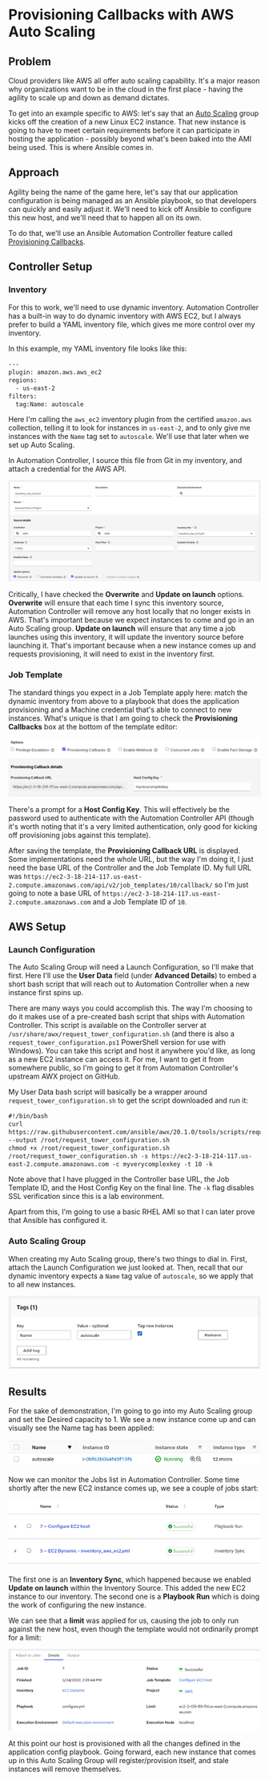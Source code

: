 # Provisioning Callbacks with AWS Auto Scaling

## Problem

Cloud providers like AWS all offer auto scaling capability. It's a major reason why organizations want to be in the cloud in the first place - having the agility to scale up and down as demand dictates.

To get into an example specific to AWS: let's say that an [Auto Scaling](https://aws.amazon.com/autoscaling/) group kicks off the creation of a new Linux EC2 instance. That new instance is going to have to meet certain requirements before it can participate in hosting the application - possibly beyond what's been baked into the AMI being used. This is where Ansible comes in.

## Approach

Agility being the name of the game here, let's say that our application configuration is being managed as an Ansible playbook, so that developers can quickly and easily adjust it. We'll need to kick off Ansible to configure this new host, and we'll need that to happen all on its own.

To do that, we'll use an Ansible Automation Controller feature called [Provisioning Callbacks](https://docs.ansible.com/automation-controller/latest/html/userguide/job_templates.html#provisioning-callbacks).

## Controller Setup

### Inventory

For this to work, we'll need to use dynamic inventory. Automation Controller has a built-in way to do dynamic inventory with AWS EC2, but I always prefer to build a YAML inventory file, which gives me more control over my inventory.

In this example, my YAML inventory file looks like this:

```
---
plugin: amazon.aws.aws_ec2
regions:
  - us-east-2
filters:
  tag:Name: autoscale
```

Here I'm calling the `aws_ec2` inventory plugin from the certified `amazon.aws` collection, telling it to look for instances in `us-east-2`, and to only give me instances with the `Name` tag set to `autoscale`. We'll use that later when we set up Auto Scaling.

In Automation Controller, I source this file from Git in my inventory, and attach a credential for the AWS API.

![Screenshot of Inventory Source](images/2022-05_autoscaling/ctl-invsource.png)

Critically, I have checked the **Overwrite** and **Update on launch** options. **Overwrite** will ensure that each time I sync this inventory source, Automation Controller will remove any host locally that no longer exists in AWS. That's important because we expect instances to come and go in an Auto Scaling group. **Update on launch** will ensure that any time a job launches using this inventory, it will update the inventory source before launching it. That's important because when a new instance comes up and requests provisioning, it will need to exist in the inventory first.

### Job Template

The standard things you expect in a Job Template apply here: match the dynamic inventory from above to a playbook that does the application provisioning and a Machine credential that's able to connect to new instances. What's unique is that I am going to check the **Provisioning Callbacks** box at the bottom of the template editor:

![Screenshot of Provisioning Callbacks section](images/2022-05_autoscaling/ctl-callback.png)

There's a prompt for a **Host Config Key**.  This will effectively be the password used to authenticate with the Automation Controller API (though it's worth noting that it's a very limited authentication, only good for kicking off provisioning jobs against this template).

After saving the template, the **Provisioning Callback URL** is displayed. Some implementations need the whole URL, but the way I'm doing it, I just need the base URL of the Controller and the Job Template ID. My full URL was `https://ec2-3-18-214-117.us-east-2.compute.amazonaws.com/api/v2/job_templates/10/callback/` so I'm just going to note a base URL of `https://ec2-3-18-214-117.us-east-2.compute.amazonaws.com` and a Job Template ID of  `10`.

## AWS Setup

### Launch Configuration

The Auto Scaling Group will need a Launch Configuration, so I'll make that first. Here I'll use the **User Data** field (under **Advanced Details**) to embed a short bash script that will reach out to Automation Controller when a new instance first spins up.

There are many ways you could accomplish this. The way I'm choosing to do it makes use of a pre-created bash script that ships with Automation Controller. This script is available on the Controller server at `/usr/share/awx/request_tower_configuration.sh` (and there is also a `request_tower_configuration.ps1` PowerShell version for use with Windows). You can take this script and host it anywhere you'd like, as long as a new EC2 instance can access it. For me, I want to get it from somewhere public, so I'm going to get it from Automation Controller's upstream AWX project on GitHub.

My User Data bash script will basically be a wrapper around `request_tower_configuration.sh` to get the script downloaded and run it:

```
#!/bin/bash
curl https://raw.githubusercontent.com/ansible/awx/20.1.0/tools/scripts/request_tower_configuration.sh --output /root/request_tower_configuration.sh
chmod +x /root/request_tower_configuration.sh
/root/request_tower_configuration.sh -s https://ec2-3-18-214-117.us-east-2.compute.amazonaws.com -c myverycomplexkey -t 10 -k
```

Note above that I have plugged in the Controller base URL, the Job Template ID, and the Host Config Key on the final line. The `-k` flag disables SSL verification since this is a lab environment.

Apart from this, I'm going to use a basic RHEL AMI so that I can later prove that Ansible has configured it.

### Auto Scaling Group

When creating my Auto Scaling group, there's two things to dial in. First, attach the Launch Configuration we just looked at. Then, recall that our dynamic inventory expects a `Name` tag value of `autoscale`, so we apply that to all new instances.

![Screenshot of Tags section](images/2022-05_autoscaling/aws-tags.png)

## Results

For the sake of demonstration, I'm going to go into my Auto Scaling group and set the Desired capacity to 1. We see a new instance come up and can visually see the Name tag has been applied:

![Screenshot of EC2 instance](images/2022-05_autoscaling/aws-instance.png)

Now we can monitor the Jobs list in Automation Controller. Some time shortly after the new EC2 instance comes up, we see a couple of jobs start:

![Screenshot of Jobs list](images/2022-05_autoscaling/ctl-jobs.png)

The first one is an **Inventory Sync**, which happened because we enabled **Update on launch** within the Inventory Source. This added the new EC2 instance to our inventory. The second one is a **Playbook Run** which is doing the work of configuring the new instance.

We can see that a **limit** was applied for us, causing the job to only run against the new host, even though the template would not ordinarily prompt for a limit:

![Screenshot of config job detail](images/2022-05_autoscaling/ctl-configdetail.png)

At this point our host is provisioned with all the changes defined in the application config playbook. Going forward, each new instance that comes up in this Auto Scaling Group will register/provision itself, and stale instances will remove themselves.

